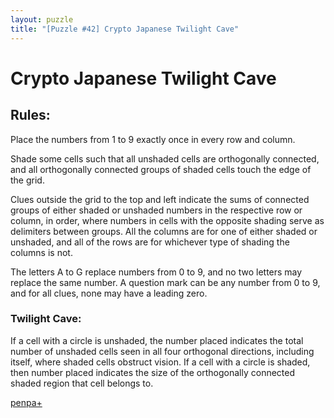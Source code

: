 ```yaml
---
layout: puzzle
title: "[Puzzle #42] Crypto Japanese Twilight Cave"
---
```


# Crypto Japanese Twilight Cave

## Rules:

Place the numbers from 1 to 9 exactly once in every row and column.

Shade some cells such that all unshaded cells are orthogonally connected, and all orthogonally connected groups of shaded cells touch the edge of the grid.

Clues outside the grid to the top and left indicate the sums of connected groups of either shaded or unshaded numbers in the respective row or column, in order, where numbers in cells with the opposite shading serve as delimiters between groups. All the columns are for one of either shaded or unshaded, and all of the rows are for whichever type of shading the columns is not.

The letters A to G replace numbers from 0 to 9, and no two letters may replace the same number. A question mark can be any number from 0 to 9, and for all clues, none may have a leading zero. 

### Twilight Cave:

If a cell with a circle is unshaded, the number placed indicates the total number of unshaded cells seen in all four orthogonal directions, including itself, where shaded cells obstruct vision. If a cell with a circle is shaded, then number placed indicates the size of the orthogonally connected shaded region that cell belongs to.

[penpa+](https://tinyurl.com/2crgdacq)
